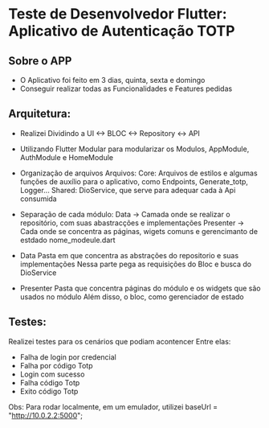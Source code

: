 # Teste de Desenvolvedor Flutter: Aplicativo de Autenticação TOTP

## Sobre o APP
- O Aplicativo foi feito em 3 dias, quinta, sexta e domingo
- Conseguir realizar todas as Funcionalidades e Features pedidas

## Arquitetura:
- Realizei Dividindo a UI <-> BLOC <-> Repository <-> API
- Utilizando Flutter Modular para modularizar os Modulos, AppModule, AuthModule e HomeModule
- Organização de arquivos Arquivos:
Core: Arquivos de estilos e algumas funções de auxílio para o aplicativo, como Endpoints, Generate_totp, Logger...
Shared: DioService, que serve para adequar cada à Api consumida

- Separação de cada módulo:
Data -> Camada onde se realizar o repositório, com suas abastracções e implementações
Presenter -> Cada onde se concentra as páginas, wigets comuns e gerencimanto de estdado
nome_modeule.dart

- Data
Pasta em que concentra as abstrações do repositorio e suas implementações
Nessa parte pega as requisições do Bloc e busca do DioService

- Presenter
Pasta que concentra páginas do módulo e os widgets que são usados no módulo
Além disso, o bloc, como gerenciador de estado

## Testes:
Realizei testes para os cenários que podiam acontencer
Entre elas: 
- Falha de login por credencial 
- Falha por código Totp
- Login com sucesso
- Falha código Totp
- Exito código Totp

Obs: Para rodar localmente, em um emulador, utilizei baseUrl = "http://10.0.2.2:5000"; 